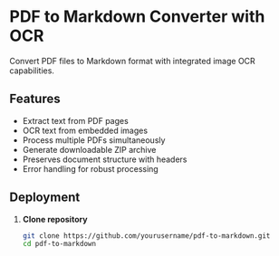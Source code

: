 # PDF to Markdown Converter with OCR

Convert PDF files to Markdown format with integrated image OCR capabilities.

## Features

- Extract text from PDF pages
- OCR text from embedded images
- Process multiple PDFs simultaneously
- Generate downloadable ZIP archive
- Preserves document structure with headers
- Error handling for robust processing

## Deployment

1. **Clone repository**
   ```bash
   git clone https://github.com/yourusername/pdf-to-markdown.git
   cd pdf-to-markdown
